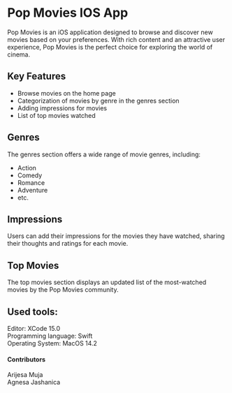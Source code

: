 # Pop Movies IOS App
Pop Movies is an iOS application designed to browse and discover new movies based on your preferences. 
With rich content and an attractive user experience, Pop Movies is the perfect choice for exploring the world of cinema.

## Key Features
- Browse movies on the home page
- Categorization of movies by genre in the genres section
- Adding impressions for movies
- List of top movies watched

## Genres
The genres section offers a wide range of movie genres, including:
- Action
- Comedy
- Romance
- Adventure
- etc.

## Impressions
Users can add their impressions for the movies they have watched, sharing their thoughts and ratings for each movie.

## Top Movies
The top movies section displays an updated list of the most-watched movies by the Pop Movies community.

## Used tools:
Editor: XCode 15.0<br>
Programming language: Swift<br>
Operating System: MacOS 14.2<br>
  
#### Contributors
Arijesa Muja<br>
Agnesa Jashanica<br>

